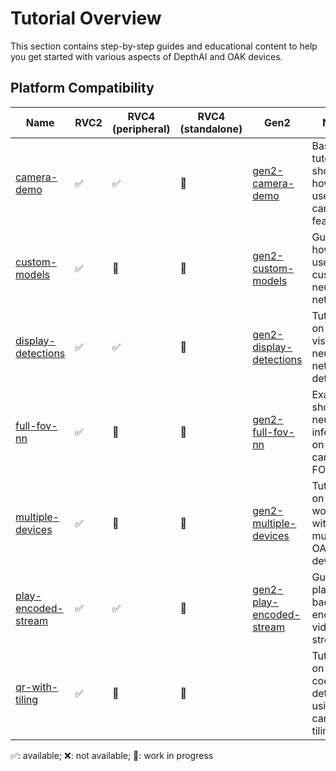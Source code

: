 # Tutorial Overview

This section contains step-by-step guides and educational content to help you get started with various aspects of DepthAI and OAK devices.

## Platform Compatibility

| Name                                        | RVC2 | RVC4 (peripheral) | RVC4 (standalone) | Gen2                                                                                                            | Notes                                                 |
| ------------------------------------------- | ---- | ----------------- | ----------------- | --------------------------------------------------------------------------------------------------------------- | ----------------------------------------------------- |
| [camera-demo](camera-demo/)                 | ✅   | ✅                | 🚧                | [gen2-camera-demo](https://github.com/luxonis/depthai-experiments/tree/master/gen2-camera-demo)                 | Basic tutorial showing how to use the camera features |
| [custom-models](custom-models/)             | ✅   | 🚧                | 🚧                | [gen2-custom-models](https://github.com/luxonis/depthai-experiments/tree/master/gen2-custom-models)             | Guide on how to use custom neural networks            |
| [display-detections](display-detections/)   | ✅   | ✅                | 🚧                | [gen2-display-detections](https://github.com/luxonis/depthai-experiments/tree/master/gen2-display-detections)   | Tutorial on visualizing neural network detections     |
| [full-fov-nn](full-fov-nn/)                 | ✅   | 🚧                | 🚧                | [gen2-full-fov-nn](https://github.com/luxonis/depthai-experiments/tree/master/gen2-full-fov-nn)                 | Example showing neural inference on full camera FOV   |
| [multiple-devices](multiple-devices/)       | ✅   | 🚧                | 🚧                | [gen2-multiple-devices](https://github.com/luxonis/depthai-experiments/tree/master/gen2-multiple-devices)       | Tutorial on working with multiple OAK devices         |
| [play-encoded-stream](play-encoded-stream/) | ✅   | ✅                | 🚧                | [gen2-play-encoded-stream](https://github.com/luxonis/depthai-experiments/tree/master/gen2-play-encoded-stream) | Guide on playing back encoded video streams           |
| [qr-with-tiling](qr-with-tiling/)           | ✅   | 🚧                | 🚧                |                                                                                                                 | Tutorial on QR code detection using camera tiling     |

✅: available; ❌: not available; 🚧: work in progress

